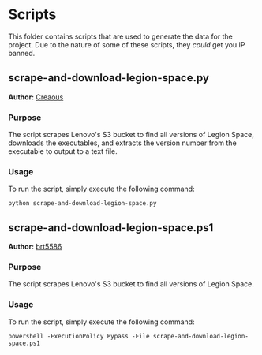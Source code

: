# Scripts

This folder contains scripts that are used to generate the data for the project. Due to the nature of some of these scripts, they _could_ get you IP banned.

## scrape-and-download-legion-space.py

**Author:** [Creaous](https://github.com/Creaous)

### Purpose

The script scrapes Lenovo's S3 bucket to find all versions of Legion Space, downloads the executables, and extracts the version number from the executable to output to a text file.

### Usage

To run the script, simply execute the following command:

```shell
python scrape-and-download-legion-space.py
```

## scrape-and-download-legion-space.ps1

**Author:** [brt5586](https://github.com/brt5586)

### Purpose

The script scrapes Lenovo's S3 bucket to find all versions of Legion Space.

### Usage

To run the script, simply execute the following command:

```shell
powershell -ExecutionPolicy Bypass -File scrape-and-download-legion-space.ps1
```
